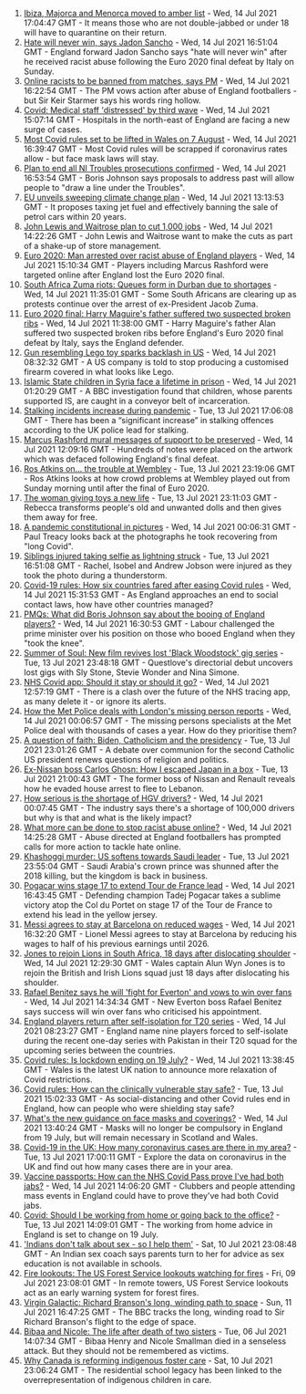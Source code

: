 1. [Ibiza, Majorca and Menorca moved to amber list](https://www.bbc.co.uk/news/uk-57839184) - Wed, 14 Jul 2021 17:04:47 GMT - It means those who are not double-jabbed or under 18 will have to quarantine on their return.
2. [Hate will never win, says Jadon Sancho](https://www.bbc.co.uk/sport/football/57840951) - Wed, 14 Jul 2021 16:51:04 GMT - England forward Jadon Sancho says "hate will never win" after he received racist abuse following the Euro 2020 final defeat by Italy on Sunday.
3. [Online racists to be banned from matches, says PM](https://www.bbc.co.uk/news/uk-politics-57837003) - Wed, 14 Jul 2021 16:22:54 GMT - The PM vows action after abuse of England footballers - but Sir Keir Starmer says his words ring hollow.
4. [Covid: Medical staff 'distressed' by third wave](https://www.bbc.co.uk/news/health-57836137) - Wed, 14 Jul 2021 15:07:14 GMT - Hospitals in the north-east of England are facing a new surge of cases.
5. [Most Covid rules set to be lifted in Wales on 7 August](https://www.bbc.co.uk/news/uk-wales-57823021) - Wed, 14 Jul 2021 16:39:47 GMT - Most Covid rules will be scrapped if coronavirus rates allow - but face mask laws will stay.
6. [Plan to end all NI Troubles prosecutions confirmed](https://www.bbc.co.uk/news/uk-northern-ireland-57829037) - Wed, 14 Jul 2021 16:53:54 GMT - Boris Johnson says proposals to address past will allow people to "draw a line under the Troubles".
7. [EU unveils sweeping climate change plan](https://www.bbc.co.uk/news/world-europe-57833807) - Wed, 14 Jul 2021 13:13:53 GMT - It proposes taxing jet fuel and effectively banning the sale of petrol cars within 20 years.
8. [John Lewis and Waitrose plan to cut 1,000 jobs](https://www.bbc.co.uk/news/business-57837864) - Wed, 14 Jul 2021 14:22:26 GMT - John Lewis and Waitrose want to make the cuts as part of a shake-up of store management.
9. [Euro 2020: Man arrested over racist abuse of England players](https://www.bbc.co.uk/news/uk-england-manchester-57833872) - Wed, 14 Jul 2021 15:10:34 GMT - Players including Marcus Rashford were targeted online after England lost the Euro 2020 final.
10. [South Africa Zuma riots: Queues form in Durban due to shortages](https://www.bbc.co.uk/news/world-africa-57834840) - Wed, 14 Jul 2021 11:35:01 GMT - Some South Africans are clearing up as protests continue over the arrest of ex-President Jacob Zuma.
11. [Euro 2020 final: Harry Maguire's father suffered two suspected broken ribs](https://www.bbc.co.uk/sport/football/57818943) - Wed, 14 Jul 2021 11:38:00 GMT - Harry Maguire's father Alan suffered two suspected broken ribs before England's Euro 2020 final defeat by Italy, says the England defender.
12. [Gun resembling Lego toy sparks backlash in US](https://www.bbc.co.uk/news/world-us-canada-57832053) - Wed, 14 Jul 2021 08:32:32 GMT - A US company is told to stop producing a customised firearm covered in what looks like Lego.
13. [Islamic State children in Syria face a lifetime in prison](https://www.bbc.co.uk/news/world-middle-east-57829441) - Wed, 14 Jul 2021 01:20:29 GMT - A BBC investigation found that children, whose parents supported IS, are caught in a conveyor belt of incarceration.
14. [Stalking incidents increase during pandemic](https://www.bbc.co.uk/news/uk-57756992) - Tue, 13 Jul 2021 17:06:08 GMT - There has been a “significant increase” in stalking offences according to the UK police lead for stalking.
15. [Marcus Rashford mural messages of support to be preserved](https://www.bbc.co.uk/news/uk-england-manchester-57832402) - Wed, 14 Jul 2021 12:09:16 GMT - Hundreds of notes were placed on the artwork which was defaced following England's final defeat.
16. [Ros Atkins on... the trouble at Wembley](https://www.bbc.co.uk/news/uk-57829412) - Tue, 13 Jul 2021 23:19:06 GMT - Ros Atkins looks at how crowd problems at Wembley played out from Sunday morning until after the final of Euro 2020.
17. [The woman giving toys a new life](https://www.bbc.co.uk/news/world-europe-57808946) - Tue, 13 Jul 2021 23:11:03 GMT - Rebecca transforms people's old and unwanted dolls and then gives them away for free.
18. [A pandemic constitutional in pictures](https://www.bbc.co.uk/news/in-pictures-57819761) - Wed, 14 Jul 2021 00:06:31 GMT - Paul Treacy looks back at the photographs he took recovering from "long Covid".
19. [Siblings injured taking selfie as lightning struck](https://www.bbc.co.uk/news/uk-england-london-57825759) - Tue, 13 Jul 2021 16:51:08 GMT - Rachel, Isobel and Andrew Jobson were injured as they took the photo during a thunderstorm.
20. [Covid-19 rules: How six countries fared after easing Covid rules](https://www.bbc.co.uk/news/world-57796133) - Wed, 14 Jul 2021 15:31:53 GMT - As England approaches an end to social contact laws, how have other countries managed?
21. [PMQs: What did Boris Johnson say about the booing of England players?](https://www.bbc.co.uk/news/57837572) - Wed, 14 Jul 2021 16:30:53 GMT - Labour challenged the prime minister over his position on those who booed England when they "took the knee".
22. [Summer of Soul: New film revives lost 'Black Woodstock' gig series](https://www.bbc.co.uk/news/entertainment-arts-57803091) - Tue, 13 Jul 2021 23:48:18 GMT - Questlove's directorial debut uncovers lost gigs with Sly Stone, Stevie Wonder and Nina Simone.
23. [NHS Covid app: Should it stay or should it go?](https://www.bbc.co.uk/news/technology-57836325) - Wed, 14 Jul 2021 12:57:19 GMT - There is a clash over the future of the NHS tracing app, as many delete it - or ignore its alerts.
24. [How the Met Police deals with London's missing person reports](https://www.bbc.co.uk/news/uk-england-london-57762720) - Wed, 14 Jul 2021 00:06:57 GMT - The missing persons specialists at the Met Police deal with thousands of cases a year. How do they prioritise them?
25. [A question of faith: Biden, Catholicism and the presidency](https://www.bbc.co.uk/news/world-us-canada-57825309) - Tue, 13 Jul 2021 23:01:26 GMT - A debate over communion for the second Catholic US president renews questions of religion and politics.
26. [Ex-Nissan boss Carlos Ghosn: How I escaped Japan in a box](https://www.bbc.co.uk/news/business-57760993) - Tue, 13 Jul 2021 21:00:43 GMT - The former boss of Nissan and Renault reveals how he evaded house arrest to flee to Lebanon.
27. [How serious is the shortage of HGV drivers?](https://www.bbc.co.uk/news/57810729) - Wed, 14 Jul 2021 00:07:45 GMT - The industry says there's a shortage of 100,000 drivers but why is that and what is the likely impact?
28. [What more can be done to stop racist abuse online?](https://www.bbc.co.uk/news/uk-politics-57820048) - Wed, 14 Jul 2021 14:25:28 GMT - Abuse directed at England footballers has prompted calls for more action to tackle hate online.
29. [Khashoggi murder: US softens towards Saudi leader](https://www.bbc.co.uk/news/world-middle-east-57760786) - Tue, 13 Jul 2021 23:55:04 GMT - Saudi Arabia's crown prince was shunned after the 2018 killing, but the kingdom is back in business.
30. [Pogacar wins stage 17 to extend Tour de France lead](https://www.bbc.co.uk/sport/cycling/57840945) - Wed, 14 Jul 2021 16:43:45 GMT - Defending champion Tadej Pogacar takes a sublime victory atop the Col du Portet on stage 17 of the Tour de France to extend his lead in the yellow jersey.
31. [Messi agrees to stay at Barcelona on reduced wages](https://www.bbc.co.uk/sport/football/57836300) - Wed, 14 Jul 2021 16:32:20 GMT - Lionel Messi agrees to stay at Barcelona by reducing his wages to half of his previous earnings until 2026.
32. [Jones to rejoin Lions in South Africa, 18 days after dislocating shoulder](https://www.bbc.co.uk/sport/rugby-union/57819751) - Wed, 14 Jul 2021 12:29:30 GMT - Wales captain Alun Wyn Jones is to rejoin the British and Irish Lions squad just 18 days after dislocating his shoulder.
33. [Rafael Benitez says he will 'fight for Everton' and vows to win over fans](https://www.bbc.co.uk/sport/football/57835276) - Wed, 14 Jul 2021 14:34:34 GMT - New Everton boss Rafael Benitez says success will win over fans who criticised his appointment.
34. [England players return after self-isolation for T20 series](https://www.bbc.co.uk/sport/cricket/57831813) - Wed, 14 Jul 2021 08:23:27 GMT - England name nine players forced to self-isolate during the recent one-day series with Pakistan in their T20 squad for the upcoming series between the countries.
35. [Covid rules: Is lockdown ending on 19 July?](https://www.bbc.co.uk/news/explainers-52530518) - Wed, 14 Jul 2021 13:38:45 GMT - Wales is the latest UK nation to announce more relaxation of Covid restrictions.
36. [Covid rules: How can the clinically vulnerable stay safe?](https://www.bbc.co.uk/news/health-51997151) - Tue, 13 Jul 2021 15:02:33 GMT - As social-distancing and other Covid rules end in England, how can people who were shielding stay safe?
37. [What's the new guidance on face masks and coverings?](https://www.bbc.co.uk/news/health-51205344) - Wed, 14 Jul 2021 13:40:24 GMT - Masks will no longer be compulsory in England from 19 July, but will remain necessary in Scotland and Wales.
38. [Covid-19 in the UK: How many coronavirus cases are there in my area?](https://www.bbc.co.uk/news/uk-51768274) - Tue, 13 Jul 2021 17:00:11 GMT - Explore the data on coronavirus in the UK and find out how many cases there are in your area.
39. [Vaccine passports: How can the NHS Covid Pass prove I've had both jabs?](https://www.bbc.co.uk/news/explainers-55718553) - Wed, 14 Jul 2021 14:06:20 GMT - Clubbers and people attending mass events in England could have to prove they've had both Covid jabs.
40. [Covid: Should I be working from home or going back to the office?](https://www.bbc.co.uk/news/business-52567567) - Tue, 13 Jul 2021 14:09:01 GMT - The working from home advice in England is set to change on 19 July.
41. ['Indians don't talk about sex - so I help them'](https://www.bbc.co.uk/news/stories-56838660) - Sat, 10 Jul 2021 23:08:48 GMT - An Indian sex coach says parents turn to her for advice as sex education is not available in schools.
42. [Fire lookouts: The US Forest Service lookouts watching for fires](https://www.bbc.co.uk/news/world-us-canada-57626403) - Fri, 09 Jul 2021 23:08:01 GMT - In remote towers, US Forest Service lookouts act as an early warning system for forest fires.
43. [Virgin Galactic: Richard Branson's long, winding path to space](https://www.bbc.co.uk/news/science-environment-57798167) - Sun, 11 Jul 2021 16:47:25 GMT - The BBC tracks the long, winding road to Sir Richard Branson's flight to the edge of space.
44. [Bibaa and Nicole: The life after death of two sisters](https://www.bbc.co.uk/news/uk-england-london-57679755) - Tue, 06 Jul 2021 14:07:34 GMT - Bibaa Henry and Nicole Smallman died in a senseless attack. But they should not be remembered as victims.
45. [Why Canada is reforming indigenous foster care](https://www.bbc.co.uk/news/world-us-canada-57646170) - Sat, 10 Jul 2021 23:06:24 GMT - The residential school legacy has been linked to the overrepresentation of indigenous children in care.
